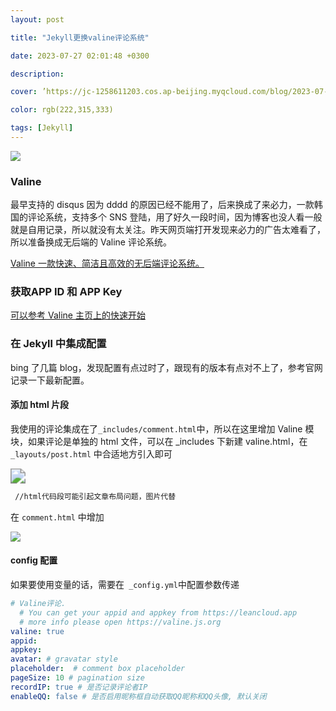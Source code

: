 ```yaml
---
layout: post

title: "Jekyll更换valine评论系统"

date: 2023-07-27 02:01:48 +0300

description:  

cover: ’https://jc-1258611203.cos.ap-beijing.myqcloud.com/blog/2023-07-27-FYvw1rAKx9EVpGW.png‘

color: rgb(222,315,333)

tags: [Jekyll]
---
```


 ![](https://jc-1258611203.cos.ap-beijing.myqcloud.com/blog/2023-07-27-FYvw1rAKx9EVpGW.png)

### Valine

最早支持的 disqus 因为 dddd 的原因已经不能用了，后来换成了来必力，一款韩国的评论系统，支持多个 SNS 登陆，用了好久一段时间，因为博客也没人看一般就是自用记录，所以就没有太关注。昨天网页端打开发现来必力的广告太难看了，所以准备换成无后端的 Valine 评论系统。

[ Valine 一款快速、简洁且高效的无后端评论系统。](https://valine.js.org/)

### 获取APP ID 和 APP Key

[可以参考 Valine 主页上的快速开始 ](https://valine.js.org/quickstart.html)

### 在 Jekyll 中集成配置

bing 了几篇 blog，发现配置有点过时了，跟现有的版本有点对不上了，参考官网记录一下最新配置。

#### 添加 html 片段

我使用的评论集成在了`_includes/comment.html`中，所以在这里增加 Valine 模块，如果评论是单独的 html 文件，可以在 _includes 下新建 valine.html，在 ` _layouts/post.html` 中合适地方引入即可

<img src="https://jc-1258611203.cos.ap-beijing.myqcloud.com/blog/2023-07-27-%E6%88%AA%E5%B1%8F2023-07-27%20%E4%B8%8B%E5%8D%883.55.03.png" style="zoom:150%;" />

```html
 //html代码段可能引起文章布局问题，图片代替
```

在 `comment.html` 中增加

![](https://jc-1258611203.cos.ap-beijing.myqcloud.com/blog/2023-07-27-%E6%88%AA%E5%B1%8F2023-07-27%20%E4%B8%8B%E5%8D%883.56.51.png)

#### config 配置 

如果要使用变量的话，需要在` _config.yml`中配置参数传递

```yaml
# Valine评论.
  # You can get your appid and appkey from https://leancloud.app
  # more info please open https://valine.js.org
valine: true
appid: 
appkey: 
avatar: # gravatar style
placeholder:  # comment box placeholder
pageSize: 10 # pagination size
recordIP: true # 是否记录评论者IP
enableQQ: false # 是否启用昵称框自动获取QQ昵称和QQ头像, 默认关闭
```

